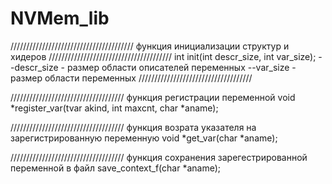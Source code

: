 # NVMem_lib

///////////////////////////////////////
функция инициализации структур и хидеров
///////////////////////////////////////
int init(int descr_size, int var_size);
--descr_size - размер области описателей переменных
--var_size - размер области переменных
////////////////////////////////////

////////////////////////////////////
функция регистрации переменной
void *register_var(tvar akind, int maxcnt, char *aname);

////////////////////////////////////
функция возрата указателя на зарегистрированную переменную
void *get_var(char *aname);

////////////////////////////////////
функция сохранения зарегестрированной переменной в файл
save_context_f(char *aname);

